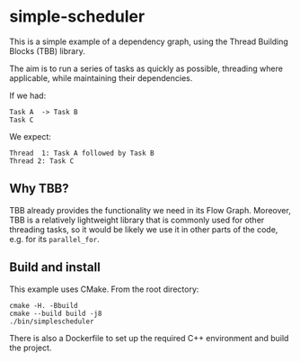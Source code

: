 # simple-scheduler

This is a simple example of a dependency graph, using the Thread Building Blocks (TBB) library.

The aim is to run a series of tasks as quickly as possible, threading where applicable, while maintaining their dependencies.

If we had:

```
Task A  -> Task B
Task C
```

We expect:

```
Thread  1: Task A followed by Task B
Thread 2: Task C
```

## Why TBB?

TBB already provides the functionality we need in its Flow Graph. Moreover, TBB is a relatively lightweight library that is commonly used for other threading tasks, so it would be likely we use it in other parts of the code, e.g. for its `parallel_for`.

## Build and install

This example uses CMake. From the root directory:

```
cmake -H. -Bbuild
cmake --build build -j8
./bin/simplescheduler
```

There is also a Dockerfile to set up the required C++ environment and build the project.
